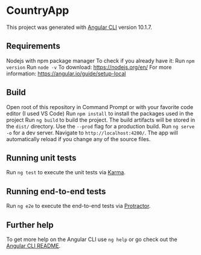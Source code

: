 # CountryApp

This project was generated with [Angular CLI](https://github.com/angular/angular-cli) version 10.1.7.

## Requirements

Nodejs with npm package manager
To check if you already have it:
Run `npm version`
Run `node -v`
To download: https://nodejs.org/en/
For more information: https://angular.io/guide/setup-local
## Build

Open root of this repository in Command Prompt or with your favorite code editor (I used VS Code)
Run `npm install` to install the packages used in the project
Run `ng build` to build the project. The build artifacts will be stored in the `dist/` directory. Use the `--prod` flag for a production build.
Run `ng serve -o` for a dev server. Navigate to `http://localhost:4200/`. The app will automatically reload if you change any of the source files.

## Running unit tests

Run `ng test` to execute the unit tests via [Karma](https://karma-runner.github.io).

## Running end-to-end tests

Run `ng e2e` to execute the end-to-end tests via [Protractor](http://www.protractortest.org/).

## Further help

To get more help on the Angular CLI use `ng help` or go check out the [Angular CLI README](https://github.com/angular/angular-cli/blob/master/README.md).
